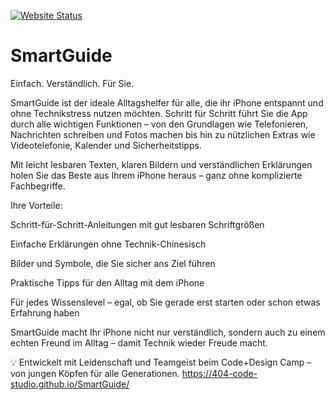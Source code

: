 [![Website Status](https://github.com/404-Code-Studio/SmartRenter-App/actions/workflows/static.yml/badge.svg?branch=main)](https://github.com/404-Code-Studio/SmartRenter-App/actions/workflows/static.yml)
# SmartGuide
Einfach. Verständlich. Für Sie.

SmartGuide ist der ideale Alltagshelfer für alle, die ihr iPhone entspannt und ohne Technikstress nutzen möchten. Schritt für Schritt führt Sie die App durch alle wichtigen Funktionen – von den Grundlagen wie Telefonieren, Nachrichten schreiben und Fotos machen bis hin zu nützlichen Extras wie Videotelefonie, Kalender und Sicherheitstipps.

Mit leicht lesbaren Texten, klaren Bildern und verständlichen Erklärungen holen Sie das Beste aus Ihrem iPhone heraus – ganz ohne komplizierte Fachbegriffe.

Ihre Vorteile:

Schritt-für-Schritt-Anleitungen mit gut lesbaren Schriftgrößen

Einfache Erklärungen ohne Technik-Chinesisch

Bilder und Symbole, die Sie sicher ans Ziel führen

Praktische Tipps für den Alltag mit dem iPhone

Für jedes Wissenslevel – egal, ob Sie gerade erst starten oder schon etwas Erfahrung haben

SmartGuide macht Ihr iPhone nicht nur verständlich, sondern auch zu einem echten Freund im Alltag – damit Technik wieder Freude macht.

💡 Entwickelt mit Leidenschaft und Teamgeist beim Code+Design Camp – von jungen Köpfen für alle Generationen.
https://404-code-studio.github.io/SmartGuide/
